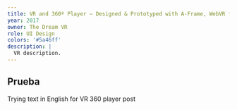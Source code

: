 ```yaml
---
title: VR and 360º Player – Designed & Prototyped with A-Frame, WebVR framework in 360º <br> (Loading can be slow 😅 )
year: 2017
owner: The Dream VR
role: UI Design
colors: '#5a46ff'
description: |
  VR description.
---
```


## Prueba

Trying text in English for VR 360 player post
